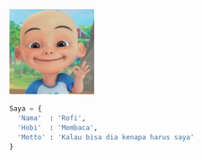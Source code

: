 <img src="https://github.com/rofid0ank/rofid0ank/blob/main/gambar/63581a1b25457536e4ff47941def2116.jpg" alt="gambar" width="30%">

```python
Saya = {
  'Nama'  : 'Rofi',
  'Hobi'  : 'Membaca',
  'Motto' : 'Kalau bisa dia kenapa harus saya'
}
```
